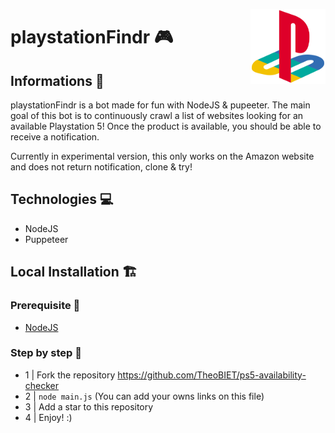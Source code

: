 <img src="./ressources/playstation.png" align="right"
     alt="Lumberjack" width="120" height="120">

# playstationFindr 🎮 &nbsp;&nbsp;&nbsp;&nbsp;&nbsp;&nbsp;&nbsp;

## Informations 👀

playstationFindr is a bot made for fun with NodeJS & pupeeter. The main goal of this bot is to continuously crawl a list of websites looking for an available Playstation 5! Once the product is available, you should be able to receive a notification.

Currently in experimental version, this only works on the Amazon website and does not return notification, clone & try!

## Technologies 💻

-   NodeJS
-   Puppeteer

## Local Installation 🏗️

### Prerequisite 🌱

-   [NodeJS](https://nodejs.org/en/)

### Step by step 👣

-   1 | Fork the repository https://github.com/TheoBIET/ps5-availability-checker
-   2 | `node main.js` (You can add your owns links on this file)
-   3 | Add a star to this repository
-   4 | Enjoy! :)